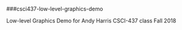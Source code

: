 ###csci437-low-level-graphics-demo

Low-level Graphics Demo for Andy Harris CSCI-437 class Fall 2018

